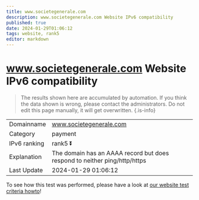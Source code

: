```yaml
---
title: www.societegenerale.com
description: www.societegenerale.com Website IPv6 compatibility
published: true
date: 2024-01-29T01:06:12
tags: website, rank5
editor: markdown
---
```


# www.societegenerale.com Website IPv6 compatibility

> The results shown here are accumulated by automation. If you think the data shown is wrong, please contact the administrators. 
> Do not edit this page manually, it will get overwritten.
{.is-info}


|   |   |
| - | - |
| Domainname | www.societegenerale.com
| Category | payment |
| IPv6 ranking | rank5 :arrow_double_down: |
| Explanation | The domain has an AAAA record but does respond to neither ping/http/https |
| Last Update | 2024-01-29 01:06:12 |

To see how this test was performed, please have a look at [our website test criteria howto](/howto/testcriteria/website)!

